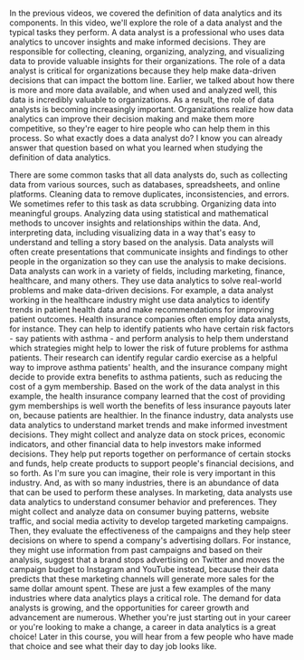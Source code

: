 
In the previous videos, we covered the definition of data analytics and its components. In this video, we'll explore the role of a data analyst and the typical tasks they perform. A data analyst is a professional who uses data analytics to uncover insights and make informed decisions. They are responsible for collecting, cleaning, organizing, analyzing, and visualizing data to provide valuable insights for their organizations. The role of a data analyst is critical for organizations because they help make data-driven decisions that can impact the bottom line. Earlier, we talked about how there is more and more data available, and when used and analyzed well, this data is incredibly valuable to organizations. As a result, the role of data analysts is becoming increasingly important. Organizations realize how data analytics can improve their decision making and make them more competitive, so they're eager to hire people who can help them in this process. So what exactly does a data analyst do? I know you can already answer that question based on what you learned when studying the definition of data analytics.

There are some common tasks that all data analysts do, such as collecting data from various sources, such as databases, spreadsheets, and online platforms. Cleaning data to remove duplicates, inconsistencies, and errors. We sometimes refer to this task as data scrubbing. Organizing data into meaningful groups. Analyzing data using statistical and mathematical methods to uncover insights and relationships within the data. And, interpreting data, including visualizing data in a way that's easy to understand and telling a story based on the analysis. Data analysts will often create presentations that communicate insights and findings to other people in the organization so they can use the analysis to make decisions. Data analysts can work in a variety of fields, including marketing, finance, healthcare, and many others. They use data analytics to solve real-world problems and make data-driven decisions. For example, a data analyst working in the healthcare industry might use data analytics to identify trends in patient health data and make recommendations for improving patient outcomes. Health insurance companies often employ data analysts, for instance. They can help to identify patients who have certain risk factors - say patients with asthma - and perform analysis to help them understand which strategies might help to lower the risk of future problems for asthma patients. Their research can identify regular cardio exercise as a helpful way to improve asthma patients' health, and the insurance company might decide to provide extra benefits to asthma patients, such as reducing the cost of a gym membership. Based on the work of the data analyst in this example, the health insurance company learned that the cost of providing gym memberships is well worth the benefits of less insurance payouts later on, because patients are healthier. In the finance industry, data analysts use data analytics to understand market trends and make informed investment decisions. They might collect and analyze data on stock prices, economic indicators, and other financial data to help investors make informed decisions. They help put reports together on performance of certain stocks and funds, help create products to support people's financial decisions, and so forth. As I'm sure you can imagine, their role is very important in this industry. And, as with so many industries, there is an abundance of data that can be used to perform these analyses. In marketing, data analysts use data analytics to understand consumer behavior and preferences. They might collect and analyze data on consumer buying patterns, website traffic, and social media activity to develop targeted marketing campaigns. Then, they evaluate the effectiveness of the campaigns and they help steer decisions on where to spend a company's advertising dollars. For instance, they might use information from past campaigns and based on their analysis, suggest that a brand stops advertising on Twitter and moves the campaign budget to Instagram and YouTube instead, because their data predicts that these marketing channels will generate more sales for the same dollar amount spent. These are just a few examples of the many industries where data analytics plays a critical role. The demand for data analysts is growing, and the opportunities for career growth and advancement are numerous. Whether you're just starting out in your career or you're looking to make a change, a career in data analytics is a great choice! Later in this course, you will hear from a few people who have made that choice and see what their day to day job looks like.